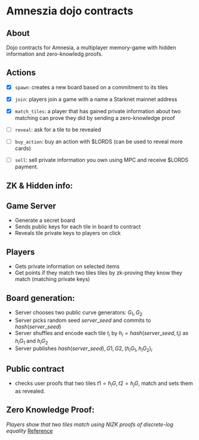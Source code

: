 # Amneszia dojo contracts

## About
Dojo contracts for Amnesia, a multiplayer memory-game with hidden information and zero-knowledg proofs.

## Actions
 - [x] `spawn`: creates a new board based on a commitment to its tiles
 - [x] `join`: players join a game with a name a Starknet mainnet address
 - [x] `match_tiles`: a player that has gained private information about two matching can prove they did by sending a zero-knowledge proof
 - [ ] `reveal`: ask for a tile to be revealed
 - [ ] `buy_action`: buy an action with $LORDS (can be used to reveal more cards)
 - [ ] `sell`: sell private information you own using MPC and receive $LORDS payment.


## ZK & Hidden info:
## Game Server
- Generate a secret board
- Sends public keys for each tile in board to contract
- Reveals tile private keys to players on click

## Players
- Gets private information on selected items
- Get points if they match two tiles tiles by zk-proving they know they match (matching private keys)

## Board generation:
- Server chooses two public curve generators: $G_1, G_2$
- Server picks random seed $server\_seed$ and commits to $hash(server\_seed)$
- Server shuffles and encode each tile $t_i$ by $h_i = hash(server\_seed, t_i)$ as $h_iG_1$ and $h_iG_2$ 
- Server publishes $hash(server\_seed), G1, G2, (h_iG_1, h_iG_2)_i$
## Public contract
- checks user proofs that two tiles $t1 = h_iG, t2 = h_jG$, match and sets them as revealed.

## Zero Knowledge Proof:
_Players show that two tiles match using NIZK proofs of discrete-log equality_
[Reference](https://asecuritysite.com/encryption/logeq)
